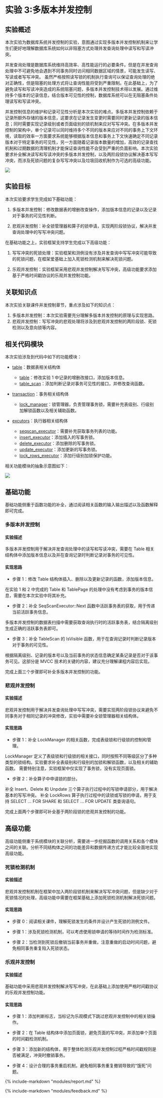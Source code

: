 # 实验 3:多版本并发控制

## 实验概述

本次实验为数据库系统并发控制的实验，意图通过实现多版本并发控制机制来让学生们更好地理解数据库系统如何以非阻塞方式处理并发查询处理中读写和写读冲突。

并发查询处理是数据库系统维持高效率、高性能运行的必要条件。但是在并发查询处理中不可避免地会遇到不同事务同时访问相同数据区域的情景，可能发生读写、写读或者写写冲突。
虽然严格按照读写锁的机制执行查询可以保证查询处理的绝对正确性，但是阻塞的处理方式将让查询性能将受到严重限制。在此基础上，为了避免读写和写读冲突造成的系统阻塞问题，多版本并发控制技术得以发展。通过维持多个版本的记录信息，结合版本可见性的控制，数据库系统可以在无阻塞条件处理读写和写读冲突。

并发控制信息的维护和记录可见性分析是本次实验的难点。多版本并发控制依赖于记录所额外存储的版本信息，这要求在记录发生变更时需要同时更新记录的版本信息；同时需要实现记录级别或者页面级别的锁机制来应对写写冲突。在多版本并发控制的架构中，单个记录可以同时维持多个不同的版本来应对不同的事务上下文环境，读取的效率一方面要求系统能够根据版本信息和事务上下文快速确定不同记录版本对于特定事务的可见性，另一方面随着记录版本数量的增加，高效的记录查找机制和过期数据的清理机制才能保证查询性能不会受到严重的负面影响。本次实验要求补全解决读写和写读冲突的多版本并发控制，以及两阶段锁协议解决基本写写冲突，而涉及死锁问题的复杂写写冲突以及垃圾回收机制作为可选的高级功能。

![](./pics/lab3-overview.svg)

## 实验目标

本次实验要求学生完成如下基础功能：

1. 多版本并发控制：修改数据表的增删改查操作，添加版本信息的记录以及记录对于事务的可见性判断。

2. 悲观并发控制：补全锁管理器和算子的锁申请，实现两阶段锁协议，解决并发查询处理中的写写冲突问题。

在基础功能之上，实验框架支持学生完成以下高级功能：

1. 写写冲突的死锁处理：实验框架和测例没有涉及并发查询中写写冲突可能导致的死锁问题，在框架爱基础上加入死锁检测机制来解决死锁问题。

2. 乐观并发控制：实验框架采用悲观并发控制解决写写冲突，高级功能要求添加基于严格时间戳协议的乐观并发控制功能。

## 关联知识点

本次实验关联课件并发控制章节，重点涉及如下的知识点：

1. 多版本并发控制：本次实验需要充分理解多版本并发控制的原理与实现思路。
2. 悲观并发控制：写写冲突的悲观处理将涉及到悲观并发控制的两阶段锁、死锁检测以及意向锁等内容。

## 相关代码模块

本次实验涉及到代码中如下的功能模块：

-   [table](https://git.tsinghua.edu.cn/dbtrain/dbtrain-lab/-/tree/master/src/table/)：数据表相关结构体

    -   [table](https://git.tsinghua.edu.cn/dbtrain/dbtrain-lab/-/tree/master/src/table/table.h)：修改实验 1 中记录的增删改接口，添加版本信息。
    -   [table_scan](https://git.tsinghua.edu.cn/dbtrain/dbtrain-lab/-/tree/master/src/table/table_scan.h)：添加判断记录对事务可见性的接口，并修改查询函数。

-   [transaction](https://git.tsinghua.edu.cn/dbtrain/dbtrain-lab/-/tree/master/src/transaction/)：事务相关结构体

    -   [lock_manager](https://git.tsinghua.edu.cn/dbtrain/dbtrain-lab/-/tree/master/src/transaction/lock_manager.h)：锁管理器，负责管理事务锁，需要补充表级别、行级别加解锁函数以及相关辅助函数。

-   [excutors](https://git.tsinghua.edu.cn/dbtrain/dbtrain-lab/-/tree/master/src/executors/)：执行器相关结构体
    -   [seqscan_executor](https://git.tsinghua.edu.cn/dbtrain/dbtrain-lab/-/tree/master/src/executors/seqscan_executor.h)：需要补充获取事务列表的功能。
    -   [insert_executor](https://git.tsinghua.edu.cn/dbtrain/dbtrain-lab/-/tree/master/src/executors/insert_executor.h)：添加插入的写事务锁。
    -   [delete_executor](https://git.tsinghua.edu.cn/dbtrain/dbtrain-lab/-/tree/master/src/executors/delete_executor.h)：添加删除的写事务锁。
    -   [update_executor](https://git.tsinghua.edu.cn/dbtrain/dbtrain-lab/-/tree/master/src/executors/update_executor.h)：添加更新的写事务锁。
    -   [lock_rows_executor](https://git.tsinghua.edu.cn/dbtrain/dbtrain-lab/-/tree/master/src/executors/lock_rows_executor.h)：添加行级别加锁保护功能。

相关功能模块的抽象示意图如下：

![](./pics/lab3-details.svg)

## 基础功能

基础功能侧重于函数功能的补全，通过阅读相关函数的输入输出描述以及函数解释即可完成。

### 多版本并发控制

#### 实验描述

多版本并发控制用于解决并发查询处理中的读写和写读冲突，需要在 Table 相关结构体中添加版本信息以及并在查询记录时判断记录对事务的可见性。

#### 实现思路

-   步骤 1：修改 Table 结构体插入、删除以及更新记录的函数，添加版本信息。

在实验 1 和 2 中完成的 Table 和 TablePage 的处理中没有考虑到事务的版本信息，需要在本次实验中将其补充。

-   步骤 2：补全 SeqScanExecutor::Next 函数中活跃事务表的获取，用于传递当前活跃事务信息。

多版本并发控制的数据表扫描中需要获取查询执行时的活跃事务表，结合隔离级别生成正确的活跃事务表即可。

-   步骤 3：补全 TableScan 的 IsVisible 函数，用于在查询记录时判断记录版本对于事务的可见性。

根据隔离级别、记录的版本号以及当前事务的状态信息确定某条记录是否对于该事务可见。这部分是 MVCC 技术的关键的内容，建议充分理解课程内容后实现。

完成上面三个步骤即可补全多版本并发控制的功能。

### 悲观并发控制

#### 实验描述

悲观并发控制用于解决并发查询处理中写写冲突，需要实现两阶段锁协议来避免不同事务对于相同记录的冲突修改，实验中需要补全锁管理器相关结构体。

#### 实现思路

-   步骤 1：补全 LockManager 的相关函数，完成表级锁和行级锁的控制和管理。

<!--TODO:此处可以添加锁的级别-->

LockManager 定义了表级锁和行级锁的相关接口，同时按照不同等级区分了多种类型的锁结构。实验要求补全表级别和行级别的加锁和解锁函数，以及相关的辅助函数。
需要特别注意，实验框架中仅实现了事务锁，没有实现页面锁。

-   步骤 2：补全算子中申请锁的部分。

补全 Insert、Delete 和 Unpdate 三个算子执行过程中的写锁申请部分，用于解决基本的写写冲突。
补全 LockRows 算子执行过程中的读锁或写锁的申请，用于支持 SELECT ... FOR SHARE 和 SELECT ... FOR UPDATE 类查询语句。

完成上面两个步骤即可补全基于两阶段锁的悲观并发控制的功能。

## 高级功能

高级功能侧重于系统模块的关联分析，需要进一步挖掘函数的调用关系和各个模块之间的关联。分析不同结构体之间的功能差异和数据传递方式才能比较全面地实现高级功能。

### 死锁检测机制

#### 实验描述

悲观并发控制机制在框架中加入两阶段锁机制来解决写写冲突问题，但是缺少对于死锁情况的处理，高级功能中需要在框架基础上添加死锁检测机制解决死锁问题。

#### 实现思路

-   步骤 0：阅读相关课件，理解死锁发生的条件并设计产生死锁的测例文件。

-   步骤 1：涉及死锁检测机制，可以考虑使用锁申请的等待时间作为检测标准。

-   步骤 2：当检测到死锁后撤销当前事务并重做，注意重做的启动时间问题，避免相同事务重复陷入死锁状态。

### 乐观并发控制

#### 实验描述

基础功能中采用悲观并发控制解决写写冲突，在此基础上添加使用严格时间戳协议的乐观并发控制功能。

#### 实现思路

-   步骤 1：添加判断标志，当标记为乐观模式下跳过悲观并发控制中的相关锁操作。

-   步骤 2：在 Table 结构体中添加页面锁，避免页面的写冲突，并添加单个页面的时间戳检测机制。

-   步骤 3：添加新的结构体，用于整体检测乐观并发控制过程严格时间戳规则是否被满足，冲突时撤销事务。

-   步骤 4：设计合理的事务重启机制，避免相同事务重复撤销导致的“饿死”问题。

<!--TODO:添加部分教材中的示意图-->

{%
	include-markdown "modules/report.md"
%}

{%
	include-markdown "modules/feedback.md"
%}
